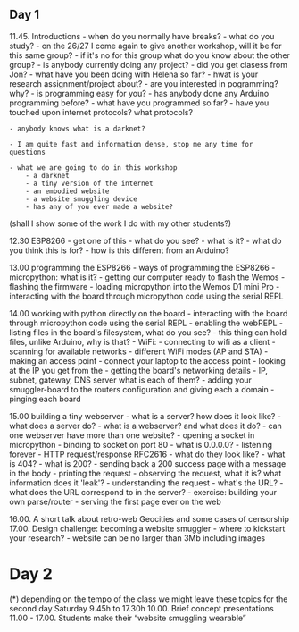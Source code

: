 ## Day 1

11.45. Introductions
    - when do you normally have breaks?
    - what do you study?
    - on the 26/27 I come again to give another workshop, will it be for this same group?
    - if it's no for this group what do you know about the other group?
    - is anybody currently doing any project?
    - did you get clasess from Jon?
    - what have you been doing with Helena so far?
    - hwat is your research assignment/project about?
    - are you interested in pogramming? why?
    - is programming easy for you?
    - has anybody done any Arduino programming before?
    - what have you programmed so far?
    - have you touched upon internet protocols? what protocols?

    - anybody knows what is a darknet?

    - I am quite fast and information dense, stop me any time for questions

    - what we are going to do in this workshop
        - a darknet
        - a tiny version of the internet
        - an embodied website
        - a website smuggling device 
        - has any of you ever made a website?

(shall I show some of the work I do with my other students?)

12.30 ESP8266
    - get one of this
    - what do you see?
    - what is it?
    - what do you think this is for?
    - how is this different from an Arduino?

13.00 programming the ESP8266
    - ways of programming the ESP8266
    - micropython: what is it?
    - getting our computer ready to flash the Wemos
    - flashing the firmware
    - loading micropython into the Wemos D1 mini Pro
    - interacting with the board through micropython code using the serial REPL

14.00 working with python directly on the board
    - interacting with the board through micropython code using the serial REPL
    - enabling the webREPL
    - listing files in the board's filesystem, what do you see?
    - this thing can hold files, unlike Arduino, why is that?
    - WiFi:
        - connecting to wifi as a client
        - scanning for available networks
        - different WiFi modes (AP and STA)
        - making an access point
        - connect your laptop to the access point
        - looking at the IP you get from the
        - getting the board's networking details
        - IP, subnet, gateway, DNS server what is each of them?
    - adding your smuggler-board to the routers configuration and giving each a domain
    - pinging each board


15.00 building a tiny webserver
    - what is a server? how does it look like?
    - what does a server do?
    - what is a webserver? and what does it do?
    - can one webserver have more than one website?
    - opening a socket in micropython
    - binding to socket on port 80
    - what is 0.0.0.0?
    - listening forever
    - HTTP request/response RFC2616
        - what do they look like?
        - what is 404?
        - what is 200?
    - sending back a 200 success page with a message in the body
    - printing the request
    - observing the request, what it is? what information does it 'leak'?
    - understanding the request
    - what's the URL?
    - what does the URL correspond to in the server?
    - exercise: building your own parse/router
    - serving the first page ever on the web

16.00. A short talk about retro-web Geocities and some cases of censorship 
17.00. Design challenge: becoming a  website smuggler
    - where to kickstart your research?
    - website can be no larger than 3Mb including images





# Day 2

(*) depending on the tempo of the class we might leave these topics for the second day
Saturday 9.45h to 17.30h
10.00. Brief concept presentations
11.00 - 17.00. Students make their “website smuggling wearable”
